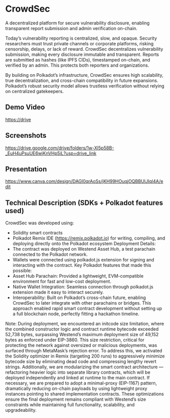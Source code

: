 # CrowdSec

A decentralized platform for secure vulnerability disclosure, enabling transparent report submission and admin verification on-chain.

Today’s vulnerability reporting is centralized, slow, and opaque. Security researchers must trust private channels or corporate platforms, risking censorship, delays, or lack of reward. CrowdSec decentralizes vulnerability submission, making every disclosure immutable and transparent. Reports are submitted as hashes (like IPFS CIDs), timestamped on-chain, and verified by an admin. This protects both reporters and organizations.

By building on Polkadot’s infrastructure, CrowdSec ensures high scalability, true decentralization, and cross-chain compatibility in future expansions. Polkadot’s robust security model allows trustless verification without relying on centralized gatekeepers.

## Demo Video
[https://drive](https://drive.google.com/file/d/1narlfnWEZKbSVq-vVy_F1VZQD_pODzTg/view?usp=sharing)

## Screenshots
https://drive.google.com/drive/folders/1w-Xl5p58B-_EuH4uPsuUE6wjKnVHp5iL?usp=drive_link

## Presentation
https://www.canva.com/design/DAGl0qrAoSs/jKH99HOuqjOQBBUIJIql4A/edit

## Technical Description (SDKs + Polkadot features used)

CrowdSec was developed using:
- Solidity smart contracts
- Polkadot Remix IDE (https://remix.polkadot.io) for writing, compiling, and deploying directly onto the Polkadot ecosystem
Deployment Details:
- The contract was deployed on Westend Asset Hub, a test parachain connected to the Polkadot network.
- Wallets were connected using polkadot.js extension for signing and interacting with the contract.
Key Polkadot features that made this possible:
- Asset Hub Parachain: Provided a lightweight, EVM-compatible environment for fast and low-cost deployment.
- Native Wallet Integration: Seamless connection through polkadot.js extension made it easy to interact securely.
- Interoperability: Built on Polkadot’s cross-chain future, enabling CrowdSec to later integrate with other parachains or bridges.
This approach enabled rapid smart contract development without setting up a full blockchain node, perfectly fitting a hackathon timeline.

Note:
During deployment, we encountered an initcode size limitation, where the combined constructor logic and contract runtime bytecode exceeded 52,738 bytes, surpassing Westend’s maximum deployment size of 49,152 bytes as enforced under EIP-3860.
This size restriction, critical for protecting the network against oversized or malicious deployments, was surfaced through MetaMask’s rejection error. To address this, we activated the Solidity optimizer in Remix (targeting 200 runs) to aggressively minimize bytecode size by eliminating dead code and compressing lengthy revert strings.
Additionally, we are modularizing the smart contract architecture — refactoring heavier logic into separate library contracts, which will be deployed independently and linked at runtime to the main contract.
If necessary, we are prepared to adopt a minimal-proxy (EIP-1167) pattern, dramatically reducing on-chain payloads by using lightweight proxy instances pointing to shared implementation contracts.
These optimizations ensure the final deployment remains compliant with Westend’s size constraints while maintaining full functionality, scalability, and upgradeability.
